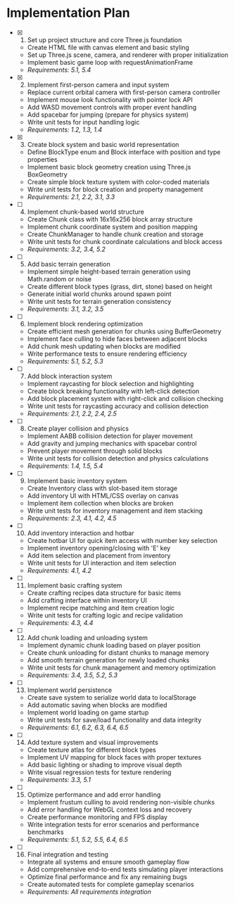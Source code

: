 # Implementation Plan

- [x] 1. Set up project structure and core Three.js foundation
  - Create HTML file with canvas element and basic styling
  - Set up Three.js scene, camera, and renderer with proper initialization
  - Implement basic game loop with requestAnimationFrame
  - _Requirements: 5.1, 5.4_

- [x] 2. Implement first-person camera and input system
  - Replace current orbital camera with first-person camera controller
  - Implement mouse look functionality with pointer lock API
  - Add WASD movement controls with proper event handling
  - Add spacebar for jumping (prepare for physics system)
  - Write unit tests for input handling logic
  - _Requirements: 1.2, 1.3, 1.4_

- [x] 3. Create block system and basic world representation
  - Define BlockType enum and Block interface with position and type properties
  - Implement basic block geometry creation using Three.js BoxGeometry
  - Create simple block texture system with color-coded materials
  - Write unit tests for block creation and property management
  - _Requirements: 2.1, 2.2, 3.1, 3.3_

- [ ] 4. Implement chunk-based world structure
  - Create Chunk class with 16x16x256 block array structure
  - Implement chunk coordinate system and position mapping
  - Create ChunkManager to handle chunk creation and storage
  - Write unit tests for chunk coordinate calculations and block access
  - _Requirements: 3.2, 3.4, 5.2_

- [ ] 5. Add basic terrain generation
  - Implement simple height-based terrain generation using Math.random or noise
  - Create different block types (grass, dirt, stone) based on height
  - Generate initial world chunks around spawn point
  - Write unit tests for terrain generation consistency
  - _Requirements: 3.1, 3.2, 3.5_

- [ ] 6. Implement block rendering optimization
  - Create efficient mesh generation for chunks using BufferGeometry
  - Implement face culling to hide faces between adjacent blocks
  - Add chunk mesh updating when blocks are modified
  - Write performance tests to ensure rendering efficiency
  - _Requirements: 5.1, 5.2, 5.3_

- [ ] 7. Add block interaction system
  - Implement raycasting for block selection and highlighting
  - Create block breaking functionality with left-click detection
  - Add block placement system with right-click and collision checking
  - Write unit tests for raycasting accuracy and collision detection
  - _Requirements: 2.1, 2.2, 2.4, 2.5_

- [ ] 8. Create player collision and physics
  - Implement AABB collision detection for player movement
  - Add gravity and jumping mechanics with spacebar control
  - Prevent player movement through solid blocks
  - Write unit tests for collision detection and physics calculations
  - _Requirements: 1.4, 1.5, 5.4_

- [ ] 9. Implement basic inventory system
  - Create Inventory class with slot-based item storage
  - Add inventory UI with HTML/CSS overlay on canvas
  - Implement item collection when blocks are broken
  - Write unit tests for inventory management and item stacking
  - _Requirements: 2.3, 4.1, 4.2, 4.5_

- [ ] 10. Add inventory interaction and hotbar
  - Create hotbar UI for quick item access with number key selection
  - Implement inventory opening/closing with 'E' key
  - Add item selection and placement from inventory
  - Write unit tests for UI interaction and item selection
  - _Requirements: 4.1, 4.2_

- [ ] 11. Implement basic crafting system
  - Create crafting recipes data structure for basic items
  - Add crafting interface within inventory UI
  - Implement recipe matching and item creation logic
  - Write unit tests for crafting logic and recipe validation
  - _Requirements: 4.3, 4.4_

- [ ] 12. Add chunk loading and unloading system
  - Implement dynamic chunk loading based on player position
  - Create chunk unloading for distant chunks to manage memory
  - Add smooth terrain generation for newly loaded chunks
  - Write unit tests for chunk management and memory optimization
  - _Requirements: 3.4, 3.5, 5.2, 5.3_

- [ ] 13. Implement world persistence
  - Create save system to serialize world data to localStorage
  - Add automatic saving when blocks are modified
  - Implement world loading on game startup
  - Write unit tests for save/load functionality and data integrity
  - _Requirements: 6.1, 6.2, 6.3, 6.4, 6.5_

- [ ] 14. Add texture system and visual improvements
  - Create texture atlas for different block types
  - Implement UV mapping for block faces with proper textures
  - Add basic lighting or shading to improve visual depth
  - Write visual regression tests for texture rendering
  - _Requirements: 3.3, 5.1_

- [ ] 15. Optimize performance and add error handling
  - Implement frustum culling to avoid rendering non-visible chunks
  - Add error handling for WebGL context loss and recovery
  - Create performance monitoring and FPS display
  - Write integration tests for error scenarios and performance benchmarks
  - _Requirements: 5.1, 5.2, 5.5, 6.4, 6.5_

- [ ] 16. Final integration and testing
  - Integrate all systems and ensure smooth gameplay flow
  - Add comprehensive end-to-end tests simulating player interactions
  - Optimize final performance and fix any remaining bugs
  - Create automated tests for complete gameplay scenarios
  - _Requirements: All requirements integration_
